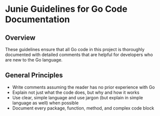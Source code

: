 # Junie Guidelines for Go Code Documentation

## Overview
These guidelines ensure that all Go code in this project is thoroughly documented with detailed comments that are helpful for developers who are new to the Go language.

## General Principles
- Write comments assuming the reader has no prior experience with Go
- Explain not just what the code does, but why and how it works
- Use clear, simple language and use jargon (but explain in simple language as well) when possible
- Document every package, function, method, and complex code block